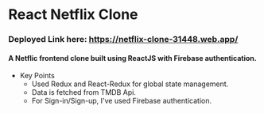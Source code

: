 # React Netflix Clone

### Deployed Link here: https://netflix-clone-31448.web.app/

#### A Netflic frontend clone built using ReactJS with Firebase authentication.

- Key Points
  - Used Redux and React-Redux for global state management.
  - Data is fetched from TMDB Api.
  - For Sign-in/Sign-up, I've used Firebase authentication.
